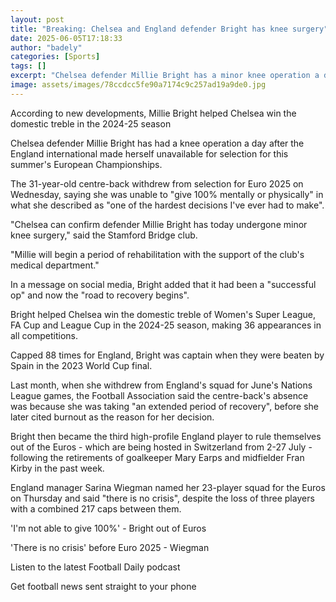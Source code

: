 ```yaml
---
layout: post
title: "Breaking: Chelsea and England defender Bright has knee surgery"
date: 2025-06-05T17:18:33
author: "badely"
categories: [Sports]
tags: []
excerpt: "Chelsea defender Millie Bright has a minor knee operation a day after the England international made herself unavailable for selection for this summer"
image: assets/images/78ccdcc5fe90a7174c9c257ad19a9de0.jpg
---
```


According to new developments, Millie Bright helped Chelsea win the domestic treble in the 2024-25 season

Chelsea defender Millie Bright has had a knee operation a day after the England international made herself unavailable for selection for this summer's European Championships.

The 31-year-old centre-back withdrew from selection for Euro 2025 on Wednesday, saying she was unable to "give 100% mentally or physically" in what she described as "one of the hardest decisions I've ever had to make". 

"Chelsea can confirm defender Millie Bright has today undergone minor knee surgery," said the Stamford Bridge club. 

"Millie will begin a period of rehabilitation with the support of the club's medical department."

In a message on social media, Bright added that it had been a "successful op" and now the "road to recovery begins".

Bright helped Chelsea win the domestic treble of Women's Super League, FA Cup and League Cup in the 2024-25 season, making 36 appearances in all competitions.

Capped 88 times for England, Bright was captain when they were beaten by Spain in the 2023 World Cup final.

Last month, when she withdrew from England's squad for June's Nations League games, the Football Association said the centre-back's absence was because she was taking "an extended period of recovery", before she later cited burnout as the reason for her decision.

Bright then became the third high-profile England player to rule themselves out of the Euros - which are being hosted in Switzerland from 2-27 July - following the retirements of goalkeeper Mary Earps and midfielder Fran Kirby in the past week.

England manager Sarina Wiegman named her 23-player squad for the Euros on Thursday and said "there is no crisis", despite the loss of three players with a combined 217 caps between them.

'I'm not able to give 100%' - Bright out of Euros

'There is no crisis' before Euro 2025 - Wiegman

Listen to the latest Football Daily podcast

Get football news sent straight to your phone

